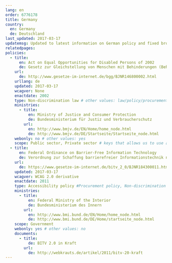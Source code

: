 ```yaml
---
lang: en
order: 6776178
title: Germany
country:
  en: Germany
  de: Deutschland
last_updated: 2017-03-17
updatemsg: Updated to latest information on German policy and fixed broken links
relatedpages:
policies:
  - title:
      en: Act on Equal Opportunities for Disabled Persons of 2002
      de: Gesetz zur Gleichstellung von Menschen mit Behinderungen (Behindertengleichstellungsgesetz – BGG)
    url:
      de: http://www.gesetze-im-internet.de/bgg/BJNR146800002.html
    urllang: de
    updated: 2017-03-17
    wcagver: None
    enactdate: 2002
    type: Non-discrimination law # other values: law/policy/procurement
    ministries:
      - title:
          en: Ministry of Justice and Consumer Protection
          de: Bundesministerium für Justiz und Verbraucherschutz
        url:
          en: http://www.bmjv.de/EN/Home/home_node.html
          de: http://www.bmjv.de/DE/Startseite/Startseite_node.html
    webonly: no # other values: yes
    scope: Public sector, Private sector # keys that allows us to use any combination
  - title:
      en: Federal Ordinance on Barrier-Free Information Technology
      de: Verordnung zur Schaffung barrierefreier Informationstechnik nach dem Behindertengleichstellungsgesetz (Barrierefreie-Informationstechnik-Verordnung - BITV 2.0)
    url:
      de: https://www.gesetze-im-internet.de/bitv_2_0/BJNR184300011.html
    updated: 2017-03-17
    wcagver: WCAG 2.0 derivative
    enactdate: 2011
    type: Accessibility policy #Procurement policy, Non-discrimination law, Accessibility law, Proposed Law, Recommendation, Accessibility policy
    ministries:
      - title:
          en: Federal Ministry of the Interior
          de: Bundesministerium des Innern
        url:
          en: http://www.bmi.bund.de/EN/Home/home_node.html
          de: http://www.bmi.bund.de/DE/Home/startseite_node.html
    scope: Government
    webonly: yes # other values: no
    documents:
      - title:
          de: BITV 2.0 in Kraft
        url:
          de: http://webkrauts.de/artikel/2011/bitv-20-kraft
---
```

